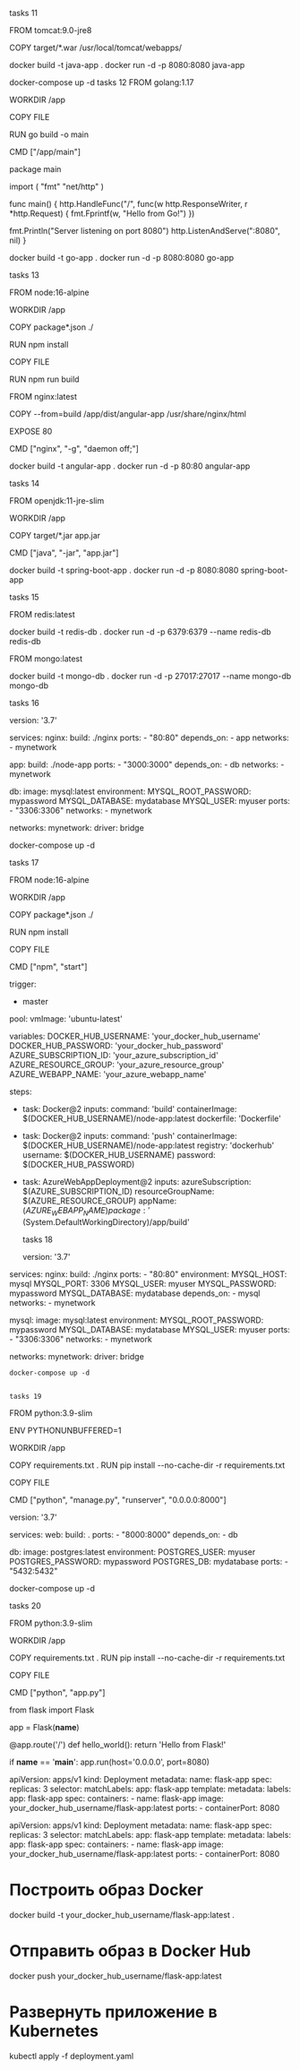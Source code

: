 tasks 11

FROM tomcat:9.0-jre8

COPY target/*.war /usr/local/tomcat/webapps/

docker build -t java-app .
docker run -d -p 8080:8080 java-app

docker-compose up -d
tasks 12 
FROM golang:1.17

WORKDIR /app

COPY FILE 

RUN go build -o main

CMD ["/app/main"]



package main

import (
  "fmt"
  "net/http"
)

func main() {
  http.HandleFunc("/", func(w http.ResponseWriter, r *http.Request) {
    fmt.Fprintf(w, "Hello from Go!")
  })

  fmt.Println("Server listening on port 8080")
  http.ListenAndServe(":8080", nil)
}


docker build -t go-app .
docker run -d -p 8080:8080 go-app

tasks 13 

FROM node:16-alpine

WORKDIR /app

COPY package*.json ./

RUN npm install

COPY FILE 

RUN npm run build

FROM nginx:latest

COPY --from=build /app/dist/angular-app /usr/share/nginx/html

EXPOSE 80

CMD ["nginx", "-g", "daemon off;"]

docker build -t angular-app .
docker run -d -p 80:80 angular-app

tasks 14 


FROM openjdk:11-jre-slim

WORKDIR /app

COPY target/*.jar app.jar

CMD ["java", "-jar", "app.jar"]

docker build -t spring-boot-app .
docker run -d -p 8080:8080 spring-boot-app

tasks 15


FROM redis:latest

docker build -t redis-db .
docker run -d -p 6379:6379 --name redis-db redis-db


FROM mongo:latest

docker build -t mongo-db .
docker run -d -p 27017:27017 --name mongo-db mongo-db

tasks 16

version: '3.7'

services:
  nginx:
    build: ./nginx
    ports:
      - "80:80"
    depends_on:
      - app
    networks:
      - mynetwork

  app:
    build: ./node-app
    ports:
      - "3000:3000"
    depends_on:
      - db
    networks:
      - mynetwork

  db:
    image: mysql:latest
    environment:
      MYSQL_ROOT_PASSWORD: mypassword
      MYSQL_DATABASE: mydatabase
      MYSQL_USER: myuser
    ports:
      - "3306:3306"
    networks:
      - mynetwork

networks:
  mynetwork:
    driver: bridge

docker-compose up -d

tasks 17

FROM node:16-alpine

WORKDIR /app

COPY package*.json ./

RUN npm install

COPY FILE 

CMD ["npm", "start"]

trigger:
  - master

pool:
  vmImage: 'ubuntu-latest'

variables:
  DOCKER_HUB_USERNAME: 'your_docker_hub_username'
  DOCKER_HUB_PASSWORD: 'your_docker_hub_password'
  AZURE_SUBSCRIPTION_ID: 'your_azure_subscription_id'
  AZURE_RESOURCE_GROUP: 'your_azure_resource_group'
  AZURE_WEBAPP_NAME: 'your_azure_webapp_name'

steps:
- task: Docker@2
  inputs:
    command: 'build'
    containerImage: $(DOCKER_HUB_USERNAME)/node-app:latest
    dockerfile: 'Dockerfile'
- task: Docker@2
  inputs:
    command: 'push'
    containerImage: $(DOCKER_HUB_USERNAME)/node-app:latest
    registry: 'dockerhub'
    username: $(DOCKER_HUB_USERNAME)
    password: $(DOCKER_HUB_PASSWORD)
- task: AzureWebAppDeployment@2
  inputs:
    azureSubscription: $(AZURE_SUBSCRIPTION_ID)
    resourceGroupName: $(AZURE_RESOURCE_GROUP)
    appName: $(AZURE_WEBAPP_NAME)
    package: '$(System.DefaultWorkingDirectory)/app/build'

    tasks 18

    version: '3.7'

services:
  nginx:
    build: ./nginx
    ports:
      - "80:80"
    environment:
      MYSQL_HOST: mysql
      MYSQL_PORT: 3306
      MYSQL_USER: myuser
      MYSQL_PASSWORD: mypassword
      MYSQL_DATABASE: mydatabase
    depends_on:
      - mysql
    networks:
      - mynetwork

  mysql:
    image: mysql:latest
    environment:
      MYSQL_ROOT_PASSWORD: mypassword
      MYSQL_DATABASE: mydatabase
      MYSQL_USER: myuser
    ports:
      - "3306:3306"
    networks:
      - mynetwork

networks:
  mynetwork:
    driver: bridge

    docker-compose up -d


    tasks 19 

FROM python:3.9-slim

ENV PYTHONUNBUFFERED=1

WORKDIR /app

COPY requirements.txt .
RUN pip install --no-cache-dir -r requirements.txt

COPY FILE 

CMD ["python", "manage.py", "runserver", "0.0.0.0:8000"]


version: '3.7'

services:
  web:
    build: .
    ports:
      - "8000:8000"
    depends_on:
      - db

  db:
    image: postgres:latest
    environment:
      POSTGRES_USER: myuser
      POSTGRES_PASSWORD: mypassword
      POSTGRES_DB: mydatabase
    ports:
      - "5432:5432"

docker-compose up -d

tasks 20 


FROM python:3.9-slim

WORKDIR /app

COPY requirements.txt .
RUN pip install --no-cache-dir -r requirements.txt

COPY FILE 

CMD ["python", "app.py"]


from flask import Flask

app = Flask(__name__)

@app.route('/')
def hello_world():
    return 'Hello from Flask!'

if __name__ == '__main__':
    app.run(host='0.0.0.0', port=8080)


apiVersion: apps/v1
kind: Deployment
metadata:
  name: flask-app
spec:
  replicas: 3
  selector:
    matchLabels:
      app: flask-app
  template:
    metadata:
      labels:
        app: flask-app
    spec:
      containers:
      - name: flask-app
        image: your_docker_hub_username/flask-app:latest
        ports:
        - containerPort: 8080


apiVersion: apps/v1
kind: Deployment
metadata:
  name: flask-app
spec:
  replicas: 3
  selector:
    matchLabels:
      app: flask-app
  template:
    metadata:
      labels:
        app: flask-app
    spec:
      containers:
      - name: flask-app
        image: your_docker_hub_username/flask-app:latest
        ports:
        - containerPort: 8080

# Построить образ Docker
docker build -t your_docker_hub_username/flask-app:latest .

# Отправить образ в Docker Hub
docker push your_docker_hub_username/flask-app:latest

# Развернуть приложение в Kubernetes
kubectl apply -f deployment.yaml
